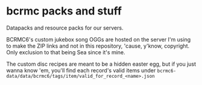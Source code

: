 # bcrmc packs and stuff

Datapacks and resource packs for our servers.

BCRMC6's custom jukebox song OGGs are hosted on the server I'm using to make the ZIP links and not in this repository, 'cause, y'know, copyright. Only exclusion to that being Sea since it's mine.

The custom disc recipes are meant to be a hidden easter egg, but if you just wanna know 'em, you'll find each record's valid items under `bcrmc6-data/data/bcrmc6/tags/item/valid_for_record_<name>.json`
